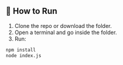 
## 🚀 How to Run

1. Clone the repo or download the folder.
2. Open a terminal and go inside the folder.
3. Run:

```bash
npm install
node index.js
